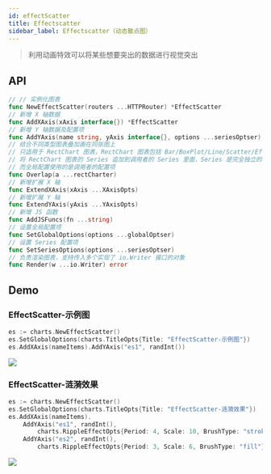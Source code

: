```yaml
---
id: effectScatter
title: Effectscatter
sidebar_label: Effectscatter（动态散点图）
---
```


> 利用动画特效可以将某些想要突出的数据进行视觉突出

## API
```go
// // 实例化图表
func NewEffectScatter(routers ...HTTPRouter) *EffectScatter
// 新增 X 轴数据
func AddXAxis(xAxis interface{}) *EffectScatter
// 新增 Y 轴数据及配置项
func AddYAxis(name string, yAxis interface{}, options ...seriesOptser) *EffectScatter
// 结合不同类型图表叠加画在同张图上
// 只适用于 RectChart 图表，RectChart 图表包括 Bar/BoxPlot/Line/Scatter/EffectScatter/Kline/HeatMap
// 将 RectChart 图表的 Series 追加到调用者的 Series 里面，Series 是完全独立的
// 而全局配置使用的是调用者的配置项
func Overlap(a ...rectCharter)
// 新增扩展 X 轴
func ExtendXAxis(xAxis ...XAxisOpts)
// 新增扩展 Y 轴
func ExtendYAxis(yAxis ...YAxisOpts)
// 新增 JS 函数
func AddJSFuncs(fn ...string)
// 设置全局配置项
func SetGlobalOptions(options ...globalOptser)
// 设置 Series 配置项
func SetSeriesOptions(options ...seriesOptser)
// 负责渲染图表，支持传入多个实现了 io.Writer 接口的对象
func Render(w ...io.Writer) error
```

## Demo

### EffectScatter-示例图
```go
es := charts.NewEffectScatter()
es.SetGlobalOptions(charts.TitleOpts{Title: "EffectScatter-示例图"})
es.AddXAxis(nameItems).AddYAxis("es1", randInt())
```
![](https://user-images.githubusercontent.com/19553554/52332299-28580080-2a35-11e9-95b8-c23b06c78ea0.gif)


### EffectScatter-涟漪效果
```go
es := charts.NewEffectScatter()
es.SetGlobalOptions(charts.TitleOpts{Title: "EffectScatter-涟漪效果"})
es.AddXAxis(nameItems).
    AddYAxis("es1", randInt(), 
        charts.RippleEffectOpts{Period: 4, Scale: 10, BrushType: "stroke"}).
    AddYAxis("es2", randInt(), 
        charts.RippleEffectOpts{Period: 3, Scale: 6, BrushType: "fill"})
```
![](https://user-images.githubusercontent.com/19553554/52332354-4f163700-2a35-11e9-837e-b45f8ed1b371.gif)
